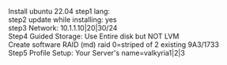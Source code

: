 Install ubuntu 22.04
step1 lang:  
step2 update while installing: yes  
step3 Network: 10.1.1.10|20|30/24  
Step4 Guided Storage: Use Entire disk but NOT LVM  
      Create software RAID (md) raid 0=striped of 2 existing 9A3/1733  
Step5 Profile Setup: Your Server's name=valkyria1|2|3  
